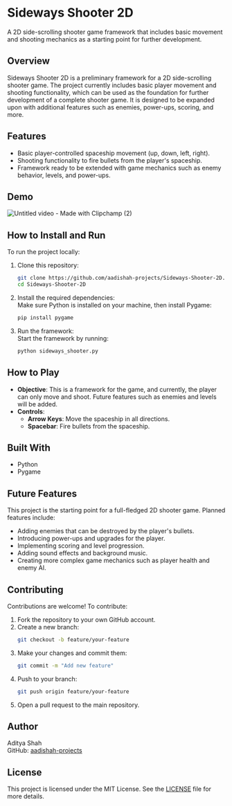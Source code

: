 # Sideways Shooter 2D  

A 2D side-scrolling shooter game framework that includes basic movement and shooting mechanics as a starting point for further development.

## Overview  

Sideways Shooter 2D is a preliminary framework for a 2D side-scrolling shooter game. The project currently includes basic player movement and shooting functionality, which can be used as the foundation for further development of a complete shooter game. It is designed to be expanded upon with additional features such as enemies, power-ups, scoring, and more.

## Features  

- Basic player-controlled spaceship movement (up, down, left, right).  
- Shooting functionality to fire bullets from the player's spaceship.  
- Framework ready to be extended with game mechanics such as enemy behavior, levels, and power-ups.

## Demo  

![Untitled video - Made with Clipchamp (2)](https://github.com/user-attachments/assets/9881ba1b-7957-4410-a051-17230b178492)

## How to Install and Run  

To run the project locally:

1. Clone this repository:  
   ```bash
   git clone https://github.com/aadishah-projects/Sideways-Shooter-2D.git
   cd Sideways-Shooter-2D
   ```

2. Install the required dependencies:  
   Make sure Python is installed on your machine, then install Pygame:  
   ```bash
   pip install pygame
   ```

3. Run the framework:  
   Start the framework by running:  
   ```bash
   python sideways_shooter.py
   ```

## How to Play  

- **Objective**: This is a framework for the game, and currently, the player can only move and shoot. Future features such as enemies and levels will be added.  
- **Controls**:  
  - **Arrow Keys**: Move the spaceship in all directions.  
  - **Spacebar**: Fire bullets from the spaceship.

## Built With  

- Python  
- Pygame  

## Future Features  

This project is the starting point for a full-fledged 2D shooter game. Planned features include:

- Adding enemies that can be destroyed by the player's bullets.  
- Introducing power-ups and upgrades for the player.  
- Implementing scoring and level progression.  
- Adding sound effects and background music.  
- Creating more complex game mechanics such as player health and enemy AI.

## Contributing  

Contributions are welcome! To contribute:

1. Fork the repository to your own GitHub account.
2. Create a new branch:  
   ```bash
   git checkout -b feature/your-feature
   ```
3. Make your changes and commit them:  
   ```bash
   git commit -m "Add new feature"
   ```
4. Push to your branch:  
   ```bash
   git push origin feature/your-feature
   ```
5. Open a pull request to the main repository.

## Author  

Aditya Shah  
GitHub: [aadishah-projects](https://github.com/aadishah-projects)

## License  

This project is licensed under the MIT License. See the [LICENSE](LICENSE) file for more details.
